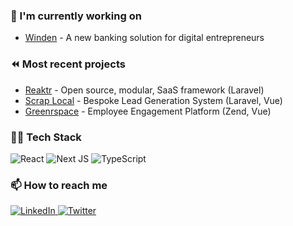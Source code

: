 ### 🔭 I'm currently working on

- [Winden](https://www.winden.co/) - A new banking solution for digital entrepreneurs

###  ⏪ Most recent projects

- [Reaktr](https://gitlab.com/open-source-developer/reaktr-framework) - Open source, modular, SaaS framework (Laravel)
- [Scrap Local](https://scraplocal.io/) - Bespoke Lead Generation System (Laravel, Vue)
- [Greenrspace](https://www.greenrspace.co.uk/) - Employee Engagement Platform (Zend, Vue)

### 👩‍💻 Tech Stack

<div display="flex">
  <img src="https://img.shields.io/badge/react-%2320232a.svg?style=for-the-badge&logo=react&logoColor=%2361DAFB" alt="React"/>
  <img src="https://img.shields.io/badge/Next-black?style=for-the-badge&logo=next.js&logoColor=white" alt="Next JS"/>
  <img src="https://img.shields.io/badge/typescript-%23007ACC.svg?style=for-the-badge&logo=typescript&logoColor=white" alt="TypeScript"/>
</div>

### 📫 How to reach me

<div display="flex">
  <a href="https://www.linkedin.com/in/deeejmc/">
    <img src="https://img.shields.io/badge/linkedin-%230077B5.svg?style=for-the-badge&logo=linkedin&logoColor=white" alt="LinkedIn"/>
  </a>
  <a href="https://twitter.com/domjomc">
    <img src="https://img.shields.io/badge/domjomc-%231DA1F2.svg?style=for-the-badge&logo=Twitter&logoColor=white" alt="Twitter"/>
  </a>
</div>

<!--
**deeejmc/deeejmc** is a ✨ _special_ ✨ repository because its `README.md` (this file) appears on your GitHub profile.

Here are some ideas to get you started:

- 🔭 I’m currently working on ...
- 🌱 I’m currently learning ...
- 👯 I’m looking to collaborate on ...
- 🤔 I’m looking for help with ...
- 💬 Ask me about ...
- 📫 How to reach me: ...
- 😄 Pronouns: ...
- ⚡ Fun fact: ...
-->
